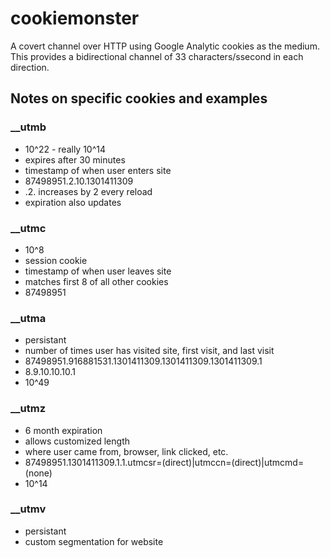 cookiemonster
=============

A covert channel over HTTP using Google Analytic cookies as the medium.  This provides a bidirectional channel of 33 characters/ssecond in each direction.

## Notes on specific cookies and examples
### __utmb
* 10^22 - really 10^14
* expires after 30 minutes
* timestamp of when user enters site
* 87498951.2.10.1301411309
* .2. increases by 2 every reload
* expiration also updates

### __utmc
* 10^8
* session cookie
* timestamp of when user leaves site
* matches first 8 of all other cookies
* 87498951

### __utma
* persistant
* number of times user has visited site, first visit, and last visit
* 87498951.916881531.1301411309.1301411309.1301411309.1
* 8.9.10.10.10.1
* 10^49

### __utmz
* 6 month expiration
* allows customized length
* where user came from, browser, link clicked, etc.
* 87498951.1301411309.1.1.utmcsr=(direct)|utmccn=(direct)|utmcmd=(none)
* 10^14

### __utmv
* persistant
* custom segmentation for website
